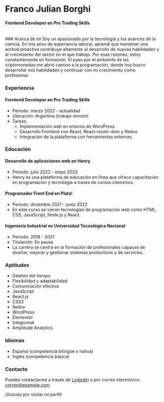 # Franco Julian Borghi
#### Frontend Developer en Pro Trading Skills

<br>
### Acerca de mí
Soy un apasionado por la tecnología y los avances de la ciencia. En mis años de experiencia laboral, aprendí que mantener una actitud proactiva contribuye altamente al desarrollo de nuevas habilidades y al crecimiento del sector en el que trabajo. Por esas razones, estoy constantemente en formación. El paso por el ambiente de las criptomonedas me abrió camino a la programación, donde hoy busco desarrollar mis habilidades y continuar con mi crecimiento como profesional.

### Experiencia
#### Frontend Developer en Pro Trading Skills
- Período: marzo 2022 - actualidad
- Ubicación: Argentina (trabajo remoto)
- Tareas:
  - Implementación web en entorno de WordPress.
  - Desarrollo Frontend con React, React-router-dom y Redux.
  - Integración de la plataforma con herramientas externas.

### Educación
#### Desarrollo de aplicaciones web en Henry
- Período: julio 2022 - mayo 2023
- Henry es una plataforma de educación en línea que ofrece capacitación en programación y tecnología a través de cursos intensivos.

#### Programador Front End en Platzi
- Período: diciembre 2021 - junio 2022
- En este curso se vieron tecnologías de programación web como HTML, CSS, JavaScript, Node.js y React.

#### Ingeniería Industrial en Universidad Tecnológica Nacional
- Período: 2018 - 2021
- Titulación: En pausa
- La carrera se centra en la formación de profesionales capaces de diseñar, mejorar y gestionar sistemas productivos y de servicios.

### Aptitudes
- Gestión del tiempo
- Flexibilidad y adaptabilidad
- Comunicación efectiva
- JavaScript
- React.js
- CSS3
- Redux
- WordPress
- Elementor
- Integromat
- Amplitude Analytics

### Idiomas
- Español (competencia bilingüe o nativa)
- Inglés (competencia básica)

### Contacto
Puedes contactarme a través de [LinkedIn](https://www.linkedin.com/franco-j-borghi) o por correo electrónico: [correo@example.com](mailto:franco_julian_borghi@hotmail.com)

¡Gracias por visitar mi perfil!

